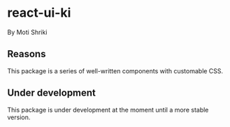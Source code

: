 # react-ui-ki
By Moti Shriki

## Reasons
This package is a series of well-written components with customable CSS.

## Under development
This package is under development at the moment until a more stable version.
